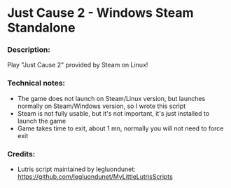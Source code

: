 # Just Cause 2 - Windows Steam Standalone

### Description:
Play "Just Cause 2" provided by Steam on Linux!
### Technical notes:
- The game does not launch on Steam/Linux version, but launches normally on Steam/Windows version, so I wrote this script
- Steam is not fully usable, but it's not important, it's just installed to launch the game
- Game takes time to exit, about 1 mn, normally you will not need to force exit
### Credits:
- Lutris script maintained by legluondunet: https://github.com/legluondunet/MyLittleLutrisScripts
